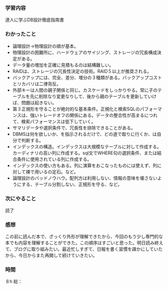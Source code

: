 ### 学習内容
達人に学ぶDB設計徹底指南書
### わかったこと
- 論理設計→物理設計の順が基本。
- 物理設計の困難所に、ハードウェアのサイジング、ストレージの冗長構成決定がある。
- データ量の増加を正確に見積もるのは結構難しい。
- RAIDは、ストレージの冗長性決定の技術。RAID５以上が推奨される。
- バックアップには、完全、差分、増分の３種類がある。バックアップコストとリカバリは二律背反。
- 外部キーは人間の親子関係と同じ。カスケードをしっかりやる。常に子のテーブルを先に削除なり変更なりして、後から親のテーブルを更新していけば、問題は起きない。
- 第３正規形を守ることが絶対的な基本条件。正規化と検索SQLのパフォーマンスは、強いトレードオフの関係にある。データの整合性が高まるにつれて、検索パフォーマンスは低下していく。
- サマリデータや選択条件で、冗長性を排除できることがある。
- DBMSは何を欲しいか、を指示されるだけで、どの道で取りに行くか、は自分で判断する。
- インデックスの構造。インデックスは大規模なテーブルに対して作成する。カーディナリの高い列に作成する。sql文でWHERE句の選択条件、または結合条件に使用されている列に作成する。
- インデックスの使い方もある。列に演算をおこなったものには使えず、列に対して裸で用いるの定石。など。
- 論理設計のバッドノウハウ。配列方は利用しない、情報の意味を壊さないようにする、テーブル分割しない、正規形を守る、など。
### 次にやること
読了
### 感想
この前に読んだ本で、ざっくり外形が理解できたから、今回のもう少し専門的な本でも内容を理解することができた。この順序はすごいと思った。明日読み終えて、ブログに取り組みたい。最近忙しすぎて、日報を書く習慣を疎かにしていたから、今日からまた再開して続けていきたい。
### 時間
８h
総：
